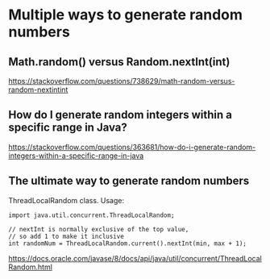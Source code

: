 # Multiple ways to generate random numbers

## Math.random() versus Random.nextInt(int)
https://stackoverflow.com/questions/738629/math-random-versus-random-nextintint

## How do I generate random integers within a specific range in Java?
https://stackoverflow.com/questions/363681/how-do-i-generate-random-integers-within-a-specific-range-in-java


##  The ultimate way to generate random numbers
ThreadLocalRandom class. Usage:
~~~~
import java.util.concurrent.ThreadLocalRandom;

// nextInt is normally exclusive of the top value,
// so add 1 to make it inclusive
int randomNum = ThreadLocalRandom.current().nextInt(min, max + 1);
~~~~

https://docs.oracle.com/javase/8/docs/api/java/util/concurrent/ThreadLocalRandom.html